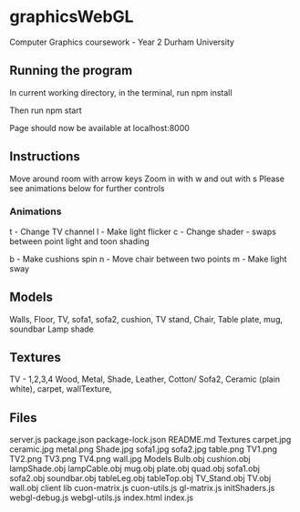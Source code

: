 # graphicsWebGL
Computer Graphics coursework - Year 2 Durham University

## Running the program

In current working directory, in the terminal, run npm install

Then run npm start

Page should now be available at localhost:8000

## Instructions

Move around room with arrow keys
Zoom in with w and out with s
Please see animations below for further controls

### Animations

t - Change TV channel
l - Make light flicker
c - Change shader - swaps between point light and toon shading

b - Make cushions spin
n - Move chair between two points
m - Make light sway

## Models

Walls,
Floor,
TV,
sofa1,
sofa2,
cushion,
TV stand,
Chair,
Table
plate,
mug,
soundbar
Lamp shade

## Textures

TV - 1,2,3,4
Wood,
Metal,
Shade,
Leather,
Cotton/ Sofa2,
Ceramic (plain white),
carpet,
wallTexture,

## Files

server.js
package.json
package-lock.json
README.md
Textures
	carpet.jpg
	ceramic.jpg
	metal.png
	Shade.jpg
	sofa1.jpg
	sofa2.jpg
	table.png
	TV1.png
	TV2.png
	TV3.png
	TV4.png
	wall.jpg
Models
	Bulb.obj
	cushion.obj
	lampShade.obj
	lampCable.obj
	mug.obj
	plate.obj
	quad.obj
	sofa1.obj
	sofa2.obj
	soundbar.obj
	tableLeg.obj
	tableTop.obj
	TV_Stand.obj
	TV.obj
	wall.obj
client
	lib
		cuon-matrix.js
		cuon-utils.js
		gl-matrix.js
		initShaders.js
		webgl-debug.js
		webgl-utils.js
	index.html
	index.js

